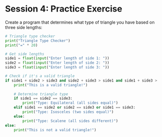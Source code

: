 # Session 4: Practice Exercise

Create a program that determines what type of triangle you have based on three side lengths:

```python
# Triangle type checker
print("Triangle Type Checker")
print("=" * 20)

# Get side lengths
side1 = float(input("Enter length of side 1: "))
side2 = float(input("Enter length of side 2: "))
side3 = float(input("Enter length of side 3: "))

# Check if it's a valid triangle
if side1 + side2 > side3 and side2 + side3 > side1 and side1 + side3 > side2:
    print("This is a valid triangle!")
    
    # Determine triangle type
    if side1 == side2 == side3:
        print("Type: Equilateral (all sides equal)")
    elif side1 == side2 or side2 == side3 or side1 == side3:
        print("Type: Isosceles (two sides equal)")
    else:
        print("Type: Scalene (all sides different)")
else:
    print("This is not a valid triangle!")
```